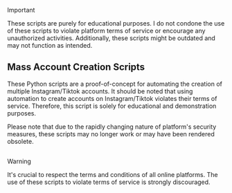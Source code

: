 > [!IMPORTANT]
> These scripts are purely for educational purposes. I do not condone the use of these scripts to violate platform terms of service or encourage any unauthorized activities. Additionally, these scripts might be outdated and may not function as intended.

## Mass Account Creation Scripts
These Python scripts are a proof-of-concept for automating the creation of multiple Instagram/Tiktok accounts. It should be noted that using automation to create accounts on Instagram/Tiktok violates their terms of service. Therefore, this script is solely for educational and demonstration purposes.

Please note that due to the rapidly changing nature of platform's security measures, these scripts may no longer work or may have been rendered obsolete.
##

> [!WARNING]
> It's crucial to respect the terms and conditions of all online platforms. The use of these scripts to violate terms of service is strongly discouraged.
